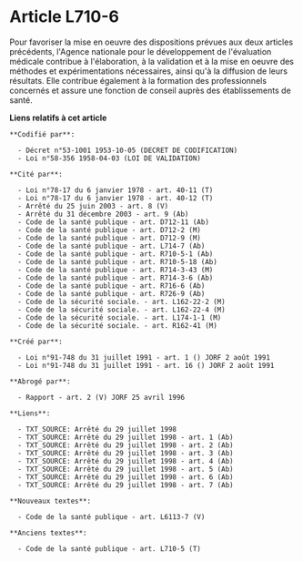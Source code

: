 # Article L710-6

Pour favoriser la mise en oeuvre des dispositions prévues aux deux articles précédents, l'Agence nationale pour le
développement de l'évaluation médicale contribue à l'élaboration, à la validation et à la mise en oeuvre des méthodes et
expérimentations nécessaires, ainsi qu'à la diffusion de leurs résultats. Elle contribue également à la formation des
professionnels concernés et assure une fonction de conseil auprès des établissements de santé.

**Liens relatifs à cet article**

	**Codifié par**:

	  - Décret n°53-1001 1953-10-05 (DECRET DE CODIFICATION)
	  - Loi n°58-356 1958-04-03 (LOI DE VALIDATION)

	**Cité par**:

	  - Loi n°78-17 du 6 janvier 1978 - art. 40-11 (T)
	  - Loi n°78-17 du 6 janvier 1978 - art. 40-12 (T)
	  - Arrêté du 25 juin 2003 - art. 8 (V)
	  - Arrêté du 31 décembre 2003 - art. 9 (Ab)
	  - Code de la santé publique - art. D712-11 (Ab)
	  - Code de la santé publique - art. D712-2 (M)
	  - Code de la santé publique - art. D712-9 (M)
	  - Code de la santé publique - art. L714-7 (Ab)
	  - Code de la santé publique - art. R710-5-1 (Ab)
	  - Code de la santé publique - art. R710-5-18 (Ab)
	  - Code de la santé publique - art. R714-3-43 (M)
	  - Code de la santé publique - art. R714-3-6 (Ab)
	  - Code de la santé publique - art. R716-6 (Ab)
	  - Code de la santé publique - art. R726-9 (Ab)
	  - Code de la sécurité sociale. - art. L162-22-2 (M)
	  - Code de la sécurité sociale. - art. L162-22-4 (M)
	  - Code de la sécurité sociale. - art. L174-1-1 (M)
	  - Code de la sécurité sociale. - art. R162-41 (M)

	**Créé par**:

	  - Loi n°91-748 du 31 juillet 1991 - art. 1 () JORF 2 août 1991
	  - Loi n°91-748 du 31 juillet 1991 - art. 16 () JORF 2 août 1991

	**Abrogé par**:

	  - Rapport - art. 2 (V) JORF 25 avril 1996

	**Liens**:

	  - TXT_SOURCE: Arrêté du 29 juillet 1998
	  - TXT_SOURCE: Arrêté du 29 juillet 1998 - art. 1 (Ab)
	  - TXT_SOURCE: Arrêté du 29 juillet 1998 - art. 2 (Ab)
	  - TXT_SOURCE: Arrêté du 29 juillet 1998 - art. 3 (Ab)
	  - TXT_SOURCE: Arrêté du 29 juillet 1998 - art. 4 (Ab)
	  - TXT_SOURCE: Arrêté du 29 juillet 1998 - art. 5 (Ab)
	  - TXT_SOURCE: Arrêté du 29 juillet 1998 - art. 6 (Ab)
	  - TXT_SOURCE: Arrêté du 29 juillet 1998 - art. 7 (Ab)

	**Nouveaux textes**:

	  - Code de la santé publique - art. L6113-7 (V)

	**Anciens textes**:

	  - Code de la santé publique - art. L710-5 (T)
